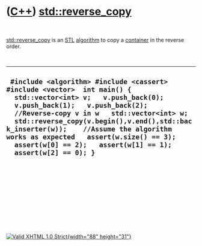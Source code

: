 



 

 

 

 

 

([C++](Cpp.htm)) [std::reverse\_copy](CppReverse_copy.htm)
==========================================================

 

[std::reverse\_copy](CppReverse_copy.htm) is an [STL](CppStl.htm)
[algorithm](CppAlgorithm.htm) to copy a [container](CppContainer.htm) in
the reverse order.

 

  -----------------------------------------------------------------------------------------------------------------------------------------------------------------------------------------------------------------------------------------------------------------------------------------------------------------------------------------------------------------------------------------------------------
  ` #include <algorithm> #include <cassert> #include <vector>  int main() {   std::vector<int> v;   v.push_back(0);   v.push_back(1);   v.push_back(2);    //Reverse-copy v in w   std::vector<int> w;   std::reverse_copy(v.begin(),v.end(),std::back_inserter(w));    //Assume the algorithm works as expected   assert(w.size() == 3);   assert(w[0] == 2);   assert(w[1] == 1);   assert(w[2] == 0); }`
  -----------------------------------------------------------------------------------------------------------------------------------------------------------------------------------------------------------------------------------------------------------------------------------------------------------------------------------------------------------------------------------------------------------

 

 

 

 

 





 

[![Valid XHTML 1.0 Strict](valid-xhtml10.png){width="88"
height="31"}](http://validator.w3.org/check?uri=referer)
